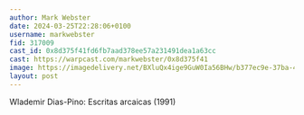 ```yaml
---
author: Mark Webster
date: 2024-03-25T22:28:06+0100
username: markwebster
fid: 317009
cast_id: 0x8d375f41fd6fb7aad378ee57a231491dea1a63cc
cast: https://warpcast.com/markwebster/0x8d375f41
image: https://imagedelivery.net/BXluQx4ige9GuW0Ia56BHw/b377ec9e-37ba-4fec-eb29-1fc8e744b500/original
layout: post
---
```

Wlademir Dias-Pino: Escritas arcaicas (1991)  

<img src='https://imagedelivery.net/BXluQx4ige9GuW0Ia56BHw/b377ec9e-37ba-4fec-eb29-1fc8e744b500/original' alt='' referrerpolicy='no-referrer'/>